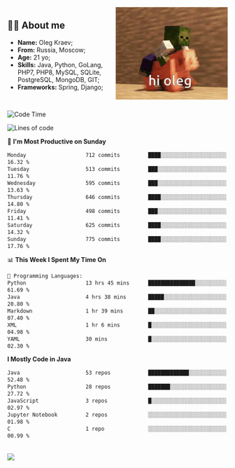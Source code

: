 <img align="right" height="211" width="256" src="res/hi-oleg.gif">
<div>
	<h2>👨‍💻 About me</h2>
	<ul align="left">
	    <li><strong>Name:</strong> Oleg Kraev;</li>
	    <li><strong>From:</strong> Russia, Moscow;</li>
	    <li><strong>Age:</strong> 21 yo;</li>
	    <li><strong>Skills:</strong> Java, Python, GoLang, PHP7, PHP8, MySQL, SQLite, PostgreSQL, MongoDB, GIT;</li>
	    <li><strong>Frameworks:</strong> Spring, Django;</li>
	</ul>
</div>
<br>

<!--START_SECTION:waka-->
![Code Time](http://img.shields.io/badge/Code%20Time-1%2C187%20hrs%2026%20mins-blue)

![Lines of code](https://img.shields.io/badge/From%20Hello%20World%20I%27ve%20Written-1.7%20million%20lines%20of%20code-blue)

📅 **I'm Most Productive on Sunday** 

```text
Monday                   712 commits         ████░░░░░░░░░░░░░░░░░░░░░   16.32 % 
Tuesday                  513 commits         ███░░░░░░░░░░░░░░░░░░░░░░   11.76 % 
Wednesday                595 commits         ███░░░░░░░░░░░░░░░░░░░░░░   13.63 % 
Thursday                 646 commits         ████░░░░░░░░░░░░░░░░░░░░░   14.80 % 
Friday                   498 commits         ███░░░░░░░░░░░░░░░░░░░░░░   11.41 % 
Saturday                 625 commits         ████░░░░░░░░░░░░░░░░░░░░░   14.32 % 
Sunday                   775 commits         ████░░░░░░░░░░░░░░░░░░░░░   17.76 % 
```


📊 **This Week I Spent My Time On** 

```text
💬 Programming Languages: 
Python                   13 hrs 45 mins      ███████████████░░░░░░░░░░   61.69 % 
Java                     4 hrs 38 mins       █████░░░░░░░░░░░░░░░░░░░░   20.80 % 
Markdown                 1 hr 39 mins        ██░░░░░░░░░░░░░░░░░░░░░░░   07.40 % 
XML                      1 hr 6 mins         █░░░░░░░░░░░░░░░░░░░░░░░░   04.98 % 
YAML                     30 mins             █░░░░░░░░░░░░░░░░░░░░░░░░   02.30 % 
```

**I Mostly Code in Java** 

```text
Java                     53 repos            █████████████░░░░░░░░░░░░   52.48 % 
Python                   28 repos            ███████░░░░░░░░░░░░░░░░░░   27.72 % 
JavaScript               3 repos             █░░░░░░░░░░░░░░░░░░░░░░░░   02.97 % 
Jupyter Notebook         2 repos             ░░░░░░░░░░░░░░░░░░░░░░░░░   01.98 % 
C                        1 repo              ░░░░░░░░░░░░░░░░░░░░░░░░░   00.99 % 
```




<!--END_SECTION:waka-->

<br>
<img align="center" src="https://wakatime.com/share/@hteppl/18a68a4e-e1fb-41eb-b9f2-e999d76b9bac.svg">
